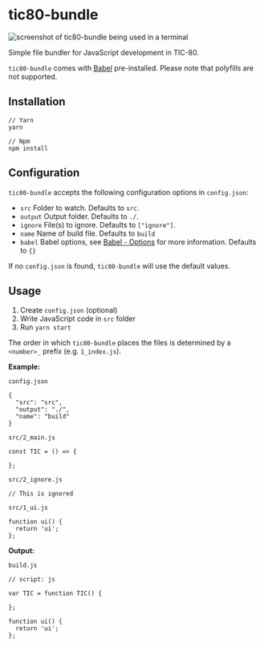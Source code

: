 # tic80-bundle

![screenshot of tic80-bundle being used in a terminal](https://i.imgur.com/UVHUMTK.jpg)

Simple file bundler for JavaScript development in TIC-80.

`tic80-bundle` comes with [Babel](https://babeljs.io/docs/en/babel-preset-env) pre-installed. Please note that polyfills are not supported.

## Installation

```
// Yarn
yarn

// Npm
npm install
```

## Configuration

`tic80-bundle` accepts the following configuration options in `config.json`:

- `src` Folder to watch. Defaults to `src`.
- `output` Output folder. Defaults to `./`.
- `ignore` File(s) to ignore. Defaults to `["ignore"]`.
- `name` Name of build file. Defaults to `build`
- `babel` Babel options, see [Babel - Options](https://babeljs.io/docs/en/options) for more information. Defaults to `{}`

If no `config.json` is found, `tic80-bundle` will use the default values.

## Usage

1) Create `config.json` (optional)
2) Write JavaScript code in `src` folder
3) Run `yarn start`

The order in which `tic80-bundle` places the files is determined by a `<number>_` prefix (e.g. `1_index.js`).

<b>Example:</b>

`config.json`

```
{
  "src": "src",
  "output": "./",
  "name": "build"
}
```

`src/2_main.js`

```
const TIC = () => {

};
```

`src/2_ignore.js`

```
// This is ignored
```

`src/1_ui.js`

```
function ui() {
  return 'ui';
};
```

<b>Output:</b>

`build.js`

```
// script: js

var TIC = function TIC() {

};

function ui() {
  return 'ui';
};
```

